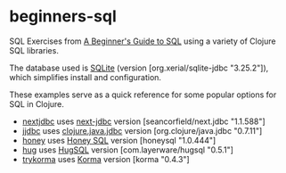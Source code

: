 # beginners-sql
SQL Exercises from [A Beginner's Guide to SQL](https://www.sohamkamani.com/blog/2016/07/07/a-beginners-guide-to-sql/) using a variety of Clojure SQL libraries.

The database used is [SQLite](https://sqlite.org/index.html) (version [org.xerial/sqlite-jdbc "3.25.2"]), which simplifies install and configuration.

These examples serve as a quick reference for some popular options for SQL in Clojure.

* [nextjdbc](https://github.com/mchampine/beginners-sql/tree/master/nextjdbc) uses [next-jdbc](https://github.com/seancorfield/next-jdbc) version [seancorfield/next.jdbc "1.1.588"]
* [jjdbc](https://github.com/mchampine/beginners-sql/tree/master/jjdbc) uses [clojure.java.jdbc](https://github.com/clojure/java.jdbc) version [org.clojure/java.jdbc "0.7.11"]
* [honey](https://github.com/mchampine/beginners-sql/tree/master/honey) uses [Honey SQL](https://github.com/seancorfield/honeysql) version [honeysql "1.0.444"]
* [hug](https://github.com/mchampine/beginners-sql/tree/master/hug) uses [HugSQL](https://github.com/layerware/hugsql) version [com.layerware/hugsql "0.5.1"]
* [trykorma](https://github.com/mchampine/beginners-sql/tree/master/trykorma) uses [Korma](https://github.com/korma/Korma) version [korma "0.4.3"]
